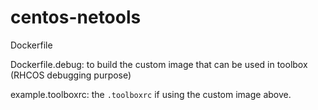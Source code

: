 # centos-netools

Dockerfile

Dockerfile.debug: to build the custom image that can be used in toolbox (RHCOS debugging purpose)

example.toolboxrc: the `.toolboxrc` if using the custom image above. 

